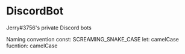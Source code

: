 # DiscordBot
Jerry#3756's private Discord bots

Naming convention
const: SCREAMING_SNAKE_CASE
let: camelCase
fucntion: camelCase
